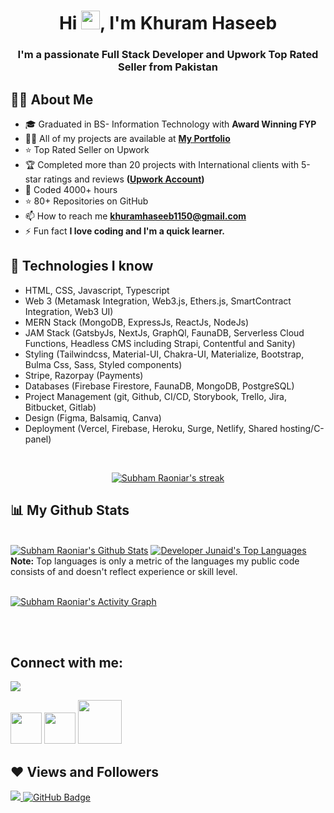 <!-- <a href="#"><img width="100%" height="auto" src="https://i.imgur.com/iXuL1HG.png" height="175px"/></a> -->
<!-- <a href="#"><img width="100%" height="auto" src="./final.jpg" height="100px"/></a> -->
<!-- <a href="#"><img width="100%" height="auto" src="https://www.canva.com/design/DAFCXiekmTU/54Y00SDOG1nxG2YzLG1-Ig/edit?utm_content=DAFCXiekmTU&utm_campaign=designshare&utm_medium=link2&utm_source=sharebutton" height="175px"/></a> -->

<!-- <a href="#"> <img  src="https://www.canva.com/design/DAFCXiekmTU/EIZSe48FFSeq3U1Cl9y9Fw/view?utm_content=DAFCXiekmTU&utm_campaign=designshare&utm_medium=link&utm_source=publishsharelink"/></a> -->
<!-- <a href="#"><img width="100%" height="auto" src="http://handboofixk.datalad.org/en/latest/_images/gitidentity.svg" height="175px"/></a> -->
<!-- <a href="#"><img width="100%" height="auto" src="./icon.png" height="100px"/></a> -->

<h1 align="center">Hi <img src="https://raw.githubusercontent.com/MartinHeinz/MartinHeinz/master/wave.gif" width="30px">, I'm Khuram Haseeb</h1>
<h3 align="center">I'm a passionate Full Stack Developer and Upwork Top Rated Seller from Pakistan</h3>


## 🙋‍♂️ About Me
<!-- <div>Icons made by <a href="https://www.freepik.com" title="Freepik">Freepik</a> from <a href="https://www.flaticon.com/" title="Flaticon">www.flaticon.com</a></div> -->
<!-- - 🔭 I’m currently working on **<img src="./react.png"/>** -->

- 🎓 Graduated in BS- Information Technology with **Award Winning FYP**
- 👨‍💻 All of my projects are available at **[My Portfolio](https://khuramhaseeb.netlify.app/)**
- ⭐ Top Rated Seller on Upwork
- 🏆 Completed more than 20 projects with International clients with 5-star ratings and reviews **([Upwork Account](https://www.upwork.com/freelancers/khuramhaseeb))**
- 🤠 Coded 4000+ hours
- ⭐ 80+ Repositories on GitHub
- 📫 How to reach me **khuramhaseeb1150@gmail.com**
- ⚡ Fun fact **I love coding and I'm a quick learner.**

## 🚀 Technologies I know

- HTML, CSS, Javascript, Typescript
- Web 3 (Metamask Integration, Web3.js, Ethers.js, SmartContract Integration, Web3 UI)
- MERN Stack (MongoDB, ExpressJs, ReactJs, NodeJs)
- JAM Stack (GatsbyJs, NextJs, GraphQl, FaunaDB, Serverless Cloud Functions, Headless CMS including Strapi, Contentful and Sanity)
- Styling (Tailwindcss, Material-UI, Chakra-UI, Materialize, Bootstrap, Bulma Css, Sass, Styled components)
- Stripe, Razorpay (Payments)
- Databases (Firebase Firestore, FaunaDB, MongoDB, PostgreSQL)
- Project Management (git, Github, CI/CD, Storybook, Trello, Jira, Bitbucket, Gitlab)
- Design (Figma, Balsamiq, Canva)
- Deployment (Vercel, Firebase, Heroku, Surge, Netlify, Shared hosting/C-panel)

<br/>

<p align="center">
    <a href="https://github.com/Khuram-Haseeb1150/github-readme-streak-stats">
        <img title="🔥 Get streak stats for your profile at git.io/streak-stats" alt="Subham Raoniar's streak" src="https://github-readme-streak-stats.herokuapp.com/?user=Khuram-Haseeb1150&theme=black-ice&hide_border=true&stroke=0000&background=060A0CD0"/>
    </a>
</p>

## 📊 My Github Stats

  <br/>
    <a href="https://github.com/Khuram-Haseeb1150/github-readme-stats"><img alt="Subham Raoniar's Github Stats" src="https://github-readme-stats.vercel.app/api?username=Khuram-haseeb1150&show_icons=true&count_private=true&theme=react&hide_border=true&bg_color=0D1117" /></a>
  <a href="https://github.com/Khuram-Haseeb1150/github-readme-stats"><img alt="Developer Junaid's Top Languages" src="https://github-readme-stats.vercel.app/api/top-langs/?username=Khuram-Haseeb1150&langs_count=8&count_private=true&layout=compact&theme=react&hide_border=true&bg_color=0D1117" /></a>
  <br/>
  <b>Note:</b> Top languages is only a metric of the languages my public code consists of and doesn't reflect experience or skill level.


<br/>
<br/>

<a href="https://github.com/Khuram-Haseeb1150/github-readme-activity-graph"><img alt="Subham Raoniar's Activity Graph" src="https://activity-graph.herokuapp.com/graph?username=Khuram-Haseeb1150&bg_color=0D1117&color=5BCDEC&line=5BCDEC&point=FFFFFF&hide_border=true" /></a>

<br/>
<br/>

## Connect with me:
<p align="left">

<a href = "https://www.linkedin.com/in/khuram-haseeb/"><img src="https://img.icons8.com/fluent/48/000000/linkedin.png"/></a>
<!-- <a href = "skype:live:khuramhaseeb1150" /><img src="https://img.icons8.com/fluent/48/000000/twitter.png"/></a> -->
<a href = "skype:live:khuramhaseeb1150/"><img width="50px" src="https://cdn.iconscout.com/icon/free/png-64/skype-200-721970.png"/></a>
<a href = "https://app.slack.com/client/T02J391F0UE/D033DA58GP6/user_profile/U02JNJWTHC1/"><img width="50px" src="https://cdn.iconscout.com/icon/free/png-64/slack-1425877-1205068.png"/></a>
<a href = "https://www.upwork.com/freelancers/khuramhaseeb/"><img  width="70px" src="https://symbols.getvecta.com/stencil_99/31_upwork-icon.ca737969dd.svg"/></a>


</p>

## ❤ Views and Followers
<a href="https://github.com/Meghna-DAS/github-profile-views-counter">
    <img src="https://komarev.com/ghpvc/?username=Khuram-Haseeb1150">
</a>
<a href="https://github.com/Khuram-Haseeb1150?tab=followers"><img src="https://img.shields.io/github/followers/Khuram-Haseeb1150?label=Followers&style=social" alt="GitHub Badge"></a>
